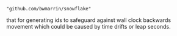 ﻿	"github.com/bwmarrin/snowflake"


that for generating ids to safeguard against wall clock backwards movement which could be caused by time drifts or leap seconds.